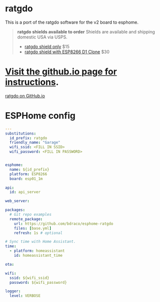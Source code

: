 
# ratgdo

This is a port of the ratgdo software for the v2 board to esphome.

> **ratgdo shields available to order**
> Shields are available and shipping domestic USA via USPS.
>
> * [ratgdo shield only](https://square.link/u/xNP2Orez) $15
> * [ratgdo shield with ESP8266 D1 Clone](https://square.link/u/JaMwtjLL) $30

# [Visit the github.io page for instructions](https://paulwieland.github.io/ratgdo/).
[ratgdo on GitHub.io](https://paulwieland.github.io/ratgdo/)

# ESPHome config

```yaml
---
substitutions:
  id_prefix: ratgdo
  friendly_name: "Garage"
  wifi_ssid: <FILL IN SSID>
  wifi_password: <FILL IN PASSWORD>


esphome:
  name: ${id_prefix}
  platform: ESP8266
  board: esp01_1m

api:
  id: api_server

web_server:

packages:
  # Git repo examples
  remote_package:
    url: https://github.com/bdraco/esphome-ratgdo
    files: [base.yml]
    refresh: 1s # optional

# Sync time with Home Assistant.
time:
  - platform: homeassistant
    id: homeassistant_time

ota:

wifi:
  ssid: ${wifi_ssid}
  password: ${wifi_password}

logger:
  level: VERBOSE

```
